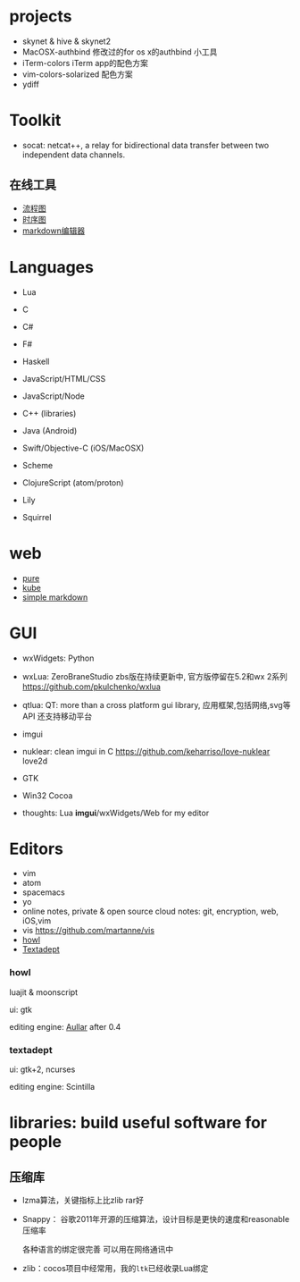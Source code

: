 # projects

* skynet & hive & skynet2
* MacOSX-authbind 修改过的for os x的authbind 小工具
* iTerm-colors iTerm app的配色方案
* vim-colors-solarized 配色方案
* ydiff

# Toolkit

* socat: netcat++, a relay for bidirectional data transfer between two
  independent data channels.


## 在线工具

- [流程图](http://flowchart.js.org/)
- [时序图](https://bramp.github.io/js-sequence-diagrams/)
- [markdown编辑器](http://dillinger.io/)


# Languages

* Lua
* C
* C#
* F#
* Haskell
* JavaScript/HTML/CSS
* JavaScript/Node
* C++ (libraries)
* Java (Android)
* Swift/Objective-C (iOS/MacOSX)
* Scheme
* ClojureScript (atom/proton)

* Lily
* Squirrel

# web

- [pure](http://purecss.io/)
- [kube](https://imperavi.com/kube/)
- [simple markdown](https://simplemde.com/)

# GUI

* wxWidgets: Python
* wxLua: ZeroBraneStudio zbs版在持续更新中, 官方版停留在5.2和wx 2系列
  https://github.com/pkulchenko/wxlua
* qtlua: QT: more than a cross platform gui library, 应用框架,包括网络,svg等API
  还支持移动平台
* imgui
* nuklear: clean imgui in C
  https://github.com/keharriso/love-nuklear love2d
* GTK

* Win32 Cocoa

* thoughts: Lua **imgui**/wxWidgets/Web for my editor

# Editors

* vim
* atom
* spacemacs
* yo
* online notes, private & open source cloud notes: git, encryption, web, iOS,vim
* vis https://github.com/martanne/vis
* [howl]
* [Textadept]

### howl

luajit & moonscript

ui: gtk

editing engine: [Aullar] after 0.4

### textadept

ui: gtk+2, ncurses

editing engine: Scintilla

[howl]: http://howl.io/
[Textadept]: http://foicica.com/textadept/
[Aullar]: http://howl.io/blog/2016/05/26/introducing-aullar.html

# libraries: build useful software for people

## 压缩库

* lzma算法，关键指标上比zlib rar好
* Snappy： 谷歌2011年开源的压缩算法，设计目标是更快的速度和reasonable 压缩率

  各种语言的绑定很完善 可以用在网络通讯中
* zlib：cocos项目中经常用，我的`ltk`已经收录Lua绑定


